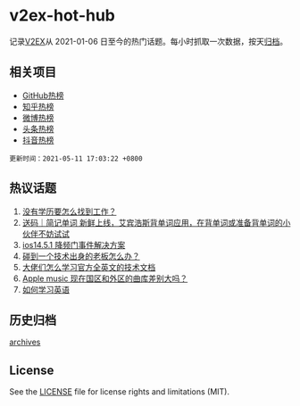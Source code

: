# v2ex-hot-hub

 记录[V2EX](https://www.v2ex.com/)从 2021-01-06 日至今的热门话题。每小时抓取一次数据，按天[归档](archives)。
 
 ## 相关项目

- [GitHub热榜](https://github.com/snaildev/github-hot-hub)
- [知乎热榜](https://github.com/snaildev/zhihu-hot-hub)
- [微博热榜](https://github.com/snaildev/weibo-hot-hub)
- [头条热榜](https://github.com/snaildev/toutiao-hot-hub)
- [抖音热榜](https://github.com/snaildev/douyin-hot-hub)


 `更新时间：2021-05-11 17:03:22 +0800`

## 热议话题

1. [没有学历要怎么找到工作？](https://www.v2ex.com/t/776077)
1. [送码｜简记单词 新鲜上线，艾宾浩斯背单词应用，在背单词或准备背单词的小伙伴不妨试试](https://www.v2ex.com/t/776138)
1. [ios14.5.1 降频门事件解决方案](https://www.v2ex.com/t/776118)
1. [碰到一个技术出身的老板怎么办？](https://www.v2ex.com/t/776161)
1. [大佬们怎么学习官方全英文的技术文档](https://www.v2ex.com/t/776081)
1. [Apple music 现在国区和外区的曲库差别大吗？](https://www.v2ex.com/t/776154)
1. [如何学习英语](https://www.v2ex.com/t/776179)

## 历史归档

[archives](archives)

## License

See the [LICENSE](LICENSE) file for license rights and limitations (MIT).
